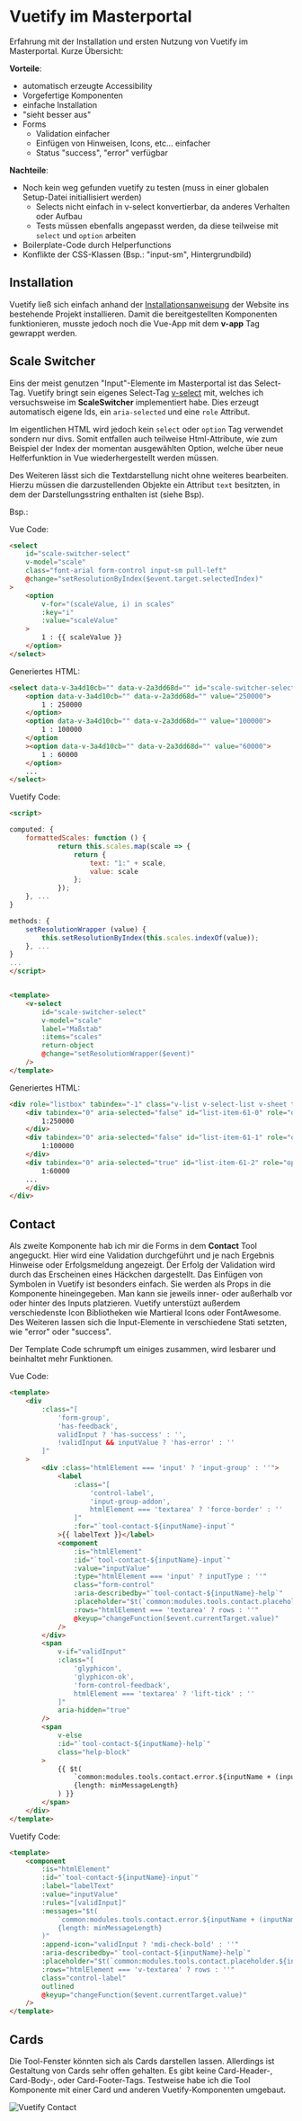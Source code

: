 # Vuetify im Masterportal

Erfahrung mit der Installation und ersten Nutzung von Vuetify im Masterportal.
Kurze Übersicht:

**Vorteile**:
- automatisch erzeugte Accessibility
- Vorgefertige Komponenten
- einfache Installation
- "sieht besser aus"
- Forms
    - Validation einfacher
    - Einfügen von Hinweisen, Icons, etc... einfacher
    - Status "success", "error" verfügbar

**Nachteile**:
- Noch kein weg gefunden vuetify zu testen (muss in einer globalen Setup-Datei initiallisiert werden)
    - Selects nicht einfach in v-select konvertierbar, da anderes Verhalten oder Aufbau
    - Tests müssen ebenfalls angepasst werden, da diese teilweise mit ``select`` und ``option`` arbeiten
- Boilerplate-Code durch Helperfunctions
- Konflikte der CSS-Klassen (Bsp.: "input-sm", Hintergrundbild)


## Installation

Vuetify ließ sich einfach anhand der [Installationsanweisung](https://vuetifyjs.com/en/getting-started/installation/#webpack-install) der Website ins bestehende Projekt installieren. Damit die bereitgestellten Komponenten funktionieren, musste jedoch noch die Vue-App mit dem **v-app** Tag gewrappt werden.


## Scale Switcher

Eins der meist genutzen "Input"-Elemente im Masterportal ist das Select-Tag. Vuetify bringt sein eigenes Select-Tag [v-select](https://vuetifyjs.com/en/components/selects/) mit, welches ich versuchsweise im **ScaleSwitcher** implementiert habe.
Dies erzeugt automatisch eigene Ids, ein ``aria-selected`` und eine ``role`` Attribut.

Im eigentlichen HTML wird jedoch kein ``select`` oder ``option`` Tag verwendet sondern nur divs. Somit entfallen auch teilweise Html-Attribute, wie zum Beispiel der Index der momentan ausgewählten Option, welche über neue Helferfunktion in Vue wiederhergestellt werden müssen.

Des Weiteren lässt sich die Textdarstellung nicht ohne weiteres bearbeiten. Hierzu müssen die darzustellenden Objekte ein Attribut ``text`` besitzten, in dem der Darstellungsstring enthalten ist (siehe Bsp).

Bsp.:

Vue Code:
```html
<select
    id="scale-switcher-select"
    v-model="scale"
    class="font-arial form-control input-sm pull-left"
    @change="setResolutionByIndex($event.target.selectedIndex)"
>
    <option
        v-for="(scaleValue, i) in scales"
        :key="i"
        :value="scaleValue"
    >
        1 : {{ scaleValue }}
    </option>
</select>
```
Generiertes HTML:
```html
<select data-v-3a4d10cb="" data-v-2a3dd68d="" id="scale-switcher-select" class="font-arial form-control input-sm pull-left">
    <option data-v-3a4d10cb="" data-v-2a3dd68d="" value="250000">
        1 : 250000
    </option>
    <option data-v-3a4d10cb="" data-v-2a3dd68d="" value="100000">
        1 : 100000
    </option
    ><option data-v-3a4d10cb="" data-v-2a3dd68d="" value="60000">
        1 : 60000
    </option>
    ...
</select>
```

Vuetify Code:
```html
<script>

computed: {
    formattedScales: function () {
            return this.scales.map(scale => {
                return {
                    text: "1:" + scale,
                    value: scale
                };
            });
    }, ...
}

methods: {
    setResolutionWrapper (value) {
        this.setResolutionByIndex(this.scales.indexOf(value));
    }, ...
}
...
</script>


<template>
    <v-select
        id="scale-switcher-select"
        v-model="scale"
        label="Maßstab"
        :items="scales"
        return-object
        @change="setResolutionWrapper($event)"
    />
</template>
```
Generiertes HTML:
```html
<div role="listbox" tabindex="-1" class="v-list v-select-list v-sheet theme--light theme--light" data-v-3a4d10cb="true" id="list-50">
    <div tabindex="0" aria-selected="false" id="list-item-61-0" role="option" class="v-list-item v-list-item--link theme--light">
        1:250000
    </div>
    <div tabindex="0" aria-selected="false" id="list-item-61-1" role="option" class="v-list-item v-list-item--link theme--light">
        1:100000
    </div>
    <div tabindex="0" aria-selected="true" id="list-item-61-2" role="option" class="v-list-item primary--text v-list-item--active v-list-item--link theme--light v-list-item--highlighted">
        1:60000
    ...
    </div>
</div>
```

## Contact

Als zweite Komponente hab ich mir die Forms in dem **Contact** Tool angeguckt. Hier wird eine Validation durchgeführt und je nach Ergebnis Hinweise oder Erfolgsmeldung angezeigt.  Der Erfolg der Validation wird durch das Erscheinen eines Häckchen dargestellt. Das Einfügen von Symbolen in Vuetify ist besonders einfach. Sie werden als Props in die Komponente hineingegeben. Man kann sie jeweils inner- oder außerhalb vor oder hinter des Inputs platzieren. Vuetify unterstüzt außerdem verschiedenste Icon Bibliotheken wie Martieral Icons oder FontAwesome. Des Weiteren lassen sich die Input-Elemente in verschiedene Stati setzten, wie "error" oder "success".

Der Template Code schrumpft um einiges zusammen, wird lesbarer und beinhaltet mehr Funktionen.

Vue Code:
```html
<template>
    <div
        :class="[
            'form-group',
            'has-feedback',
            validInput ? 'has-success' : '',
            !validInput && inputValue ? 'has-error' : ''
        ]"
    >
        <div :class="htmlElement === 'input' ? 'input-group' : ''">
            <label
                :class="[
                    'control-label',
                    'input-group-addon',
                    htmlElement === 'textarea' ? 'force-border' : ''
                ]"
                :for="`tool-contact-${inputName}-input`"
            >{{ labelText }}</label>
            <component
                :is="htmlElement"
                :id="`tool-contact-${inputName}-input`"
                :value="inputValue"
                :type="htmlElement === 'input' ? inputType : ''"
                class="form-control"
                :aria-describedby="`tool-contact-${inputName}-help`"
                :placeholder="$t(`common:modules.tools.contact.placeholder.${inputName}`)"
                :rows="htmlElement === 'textarea' ? rows : ''"
                @keyup="changeFunction($event.currentTarget.value)"
            />
        </div>
        <span
            v-if="validInput"
            :class="[
                'glyphicon',
                'glyphicon-ok',
                'form-control-feedback',
                htmlElement === 'textarea' ? 'lift-tick' : ''
            ]"
            aria-hidden="true"
        />
        <span
            v-else
            :id="`tool-contact-${inputName}-help`"
            class="help-block"
        >
            {{ $t(
                `common:modules.tools.contact.error.${inputName + (inputName === "message" ? "Input" : "")}`,
                {length: minMessageLength}
            ) }}
        </span>
    </div>
</template>
```

Vuetify Code:

```html
<template>
    <component
        :is="htmlElement"
        :id="`tool-contact-${inputName}-input`"
        :label="labelText"
        :value="inputValue"
        :rules="[validInput]"
        :messages="$t(
            `common:modules.tools.contact.error.${inputName + (inputName === 'message' ? 'Input' : '')}`,
            {length: minMessageLength}
        )"
        :append-icon="validInput ? 'mdi-check-bold' : ''"
        :aria-describedby="`tool-contact-${inputName}-help`"
        :placeholder="$t(`common:modules.tools.contact.placeholder.${inputName}`)"
        :rows="htmlElement === 'v-textarea' ? rows : ''"
        class="control-label"
        outlined
        @keyup="changeFunction($event.currentTarget.value)"
    />
</template>
```


## Cards

Die Tool-Fenster könnten sich als Cards darstellen lassen. Allerdings ist Gestaltung von Cards sehr offen gehalten. Es gibt keine Card-Header-, Card-Body-, oder Card-Footer-Tags. Testweise habe ich die Tool Komponente mit einer Card und anderen Vuetify-Komponenten umgebaut.

![Vuetify Contact](contact.png)

